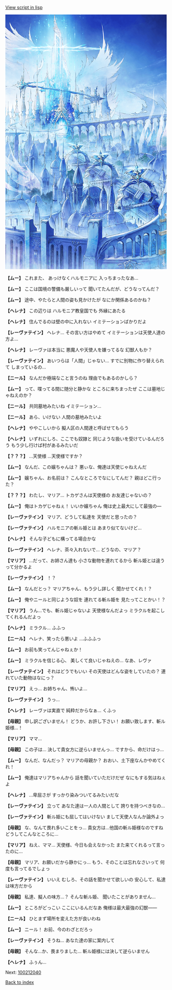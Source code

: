 [View script in lisp](../scripts/100212030.txt)

![angel_world.png](../images/backgrounds/angel_world.png)

**【ムー】**
これまた、
あっけなくハルモニアに
入っちまったなあ…

**【ムー】**
ここは国境の警備も厳しいって
聞いてたんだが、どうなってんだ？

**【ムー】**
途中、やたらと人間の姿も見かけたが
なにか関係あるのかね？

**【ヘレナ】**
この辺りは
ハルモニア教皇国でも
外縁にあたる

**【ヘレナ】**
住んでるのは壁の中に入れない
イミテーションばかりだよ

**【レーヴァテイン】**
ヘレナ…
その言い方はやめて
イミテーションは天使人達の方よ…

**【ヘレナ】**
レーヴァは本当に
悪魔人や天使人を嫌ってるな
幻獣人もか？

**【レーヴァテイン】**
あいつらは「人間」じゃない…
すでに別物に作り替えられて
しまっているの…

**【ニール】**
なんだか極端なこと言うのね
理由でもあるのかしら？

**【ムー】**
って、喋ってる間に随分と静かな
ところに来ちまったぜ
ここは墓地じゃねえのか？

**【ニール】**
共同墓地みたいね
イミテーション…

**【ニール】**
あら、いけない
人間の墓地みたいよ

**【ヘレナ】**
ややこしいから
擬人区の人間達と呼ばせてもらう

**【ヘレナ】**
いずれにしろ、ここでも奴隷と
同じような扱いを受けているんだろう
もう少し行けば村があるみたいだ

**【？？？】**
…天使様
…天使様ですか？

**【ムー】**
なんだ、この嬢ちゃんは？
悪ぃな、俺達は天使じゃねえんだ

**【ムー】**
嬢ちゃん、お名前は？
こんなところでなにしてんだ？
親はどこ行った？

**【？？？】**
わたし、マリア…
トカゲさんは天使様の
お友達じゃないの？

**【ムー】**
俺はトカゲじゃねぇ！
いいか嬢ちゃん
俺は史上最大にして最強の―

**【レーヴァテイン】**
マリア、どうして私達を
天使だと思ったの？

**【レーヴァテイン】**
ハルモニアの斬ル姫とは
あまり似てないけど…

**【ヘレナ】**
そんな子どもに構ってる場合かな

**【レーヴァテイン】**
ヘレナ、茶々入れないで…
どうなの、マリア？

**【マリア】**
…だって、お姉さん達も
小さな動物を連れてるから
斬ル姫とは違うって分かるよ

**【レーヴァテイン】**
！？

**【ムー】**
なんだとっ？
マリアちゃん、もう少し詳しく
聞かせてくれ！？

**【ムー】**
俺やニールと同じような奴を
連れてる斬ル姫を
見たってことかい！？

**【マリア】**
うん…でも、斬ル姫じゃないよ
天使様なんだよっ
ミラクルを起こしてくれるんだよっ

**【ヘレナ】**
ミラクル…
ふふっ

**【ニール】**
ヘレナ、笑ったら悪いよ
…ふふふっ

**【ムー】**
お前も笑ってんじゃねぇか！

**【ムー】**
ミラクルを信じる心、
美しくて良いじゃねえの…
なあ、レヴァ

**【レーヴァテイン】**
それはどうでもいい
その天使はどんな姿をしていたの？
連れていた動物はなにっ？

**【マリア】**
えっ…
お姉ちゃん、怖いよ…

**【レーヴァテイン】**
うっ…

**【ヘレナ】**
レーヴァは実直で
純粋だからなぁ…
くふっ

**【母親】**
申し訳ございません！
どうか、お許し下さい！
お願い致します、斬ル姫様…！

**【マリア】**
ママ…

**【母親】**
この子は…
決して貴女方に逆らいませんっ…
ですから、命だけはっ…

**【ムー】**
なんだ、なんだっ？
マリアの母親か？
おおい、土下座なんかやめてくれ！

**【ムー】**
俺達はマリアちゃんから
話を聞いていただけだぜ
なにもする気はねぇよ

**【ヘレナ】**
…卑屈さが
すっかり染みついてるみたいだな

**【レーヴァテイン】**
立って
あなた達は一人の人間として
誇りを持つべきなの…

**【レーヴァテイン】**
斬ル姫にも屈してはいけない
まして天使人なんか論外よっ

**【母親】**
な、なんて畏れ多いことをっ…
貴女方は…他国の斬ル姫様なのですね
どうしてこんなところに…

**【マリア】**
ねえ、ママ…
天使様、今日も会えなかった
また来てくれるって言ったのに…

**【母親】**
マリア、お願いだから静かにっ…
もう、そのことは忘れなさいって
何度も言ってるでしょっ

**【レーヴァテイン】**
いいえ
むしろ、その話を聞かせて欲しいの
安心して、私達は味方だから

**【母親】**
私達、擬人の味方…？
そんな斬ル姫、
聞いたことがありません…

**【ムー】**
ところがどっこい
ここにいるんだなあ
俺様は最大最強の幻獣――

**【ニール】**
ひとまず場所を変えた方が良いわね

**【ムー】**
ニール！
お前、今のわざとだろっ

**【レーヴァテイン】**
そうね…
あなた達の家に案内して

**【母親】**
そんな…か、畏まりました…
斬ル姫様には決して逆らいません

**【ヘレナ】**
ふぅん…

Next: [100212040](100212040.md)

[Back to index](index.md)
